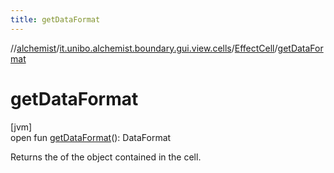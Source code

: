 ```yaml
---
title: getDataFormat
---
```

//[alchemist](../../../index.html)/[it.unibo.alchemist.boundary.gui.view.cells](../index.html)/[EffectCell](index.html)/[getDataFormat](get-data-format.html)



# getDataFormat



[jvm]\
open fun [getDataFormat](get-data-format.html)(): DataFormat



Returns the of the object contained in the cell.




